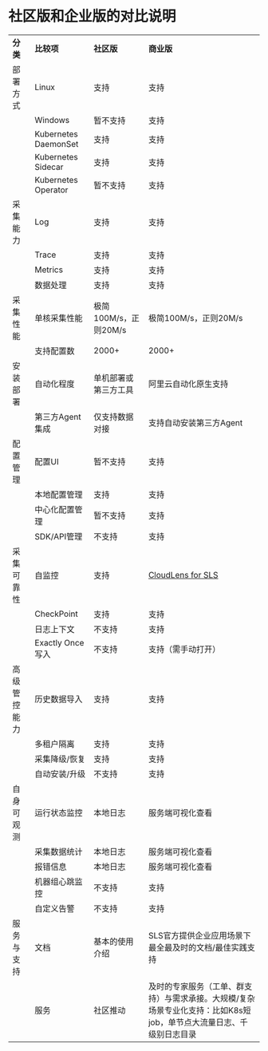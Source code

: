 # 社区版和企业版的对比说明

|        |                      |                  |                                                                           |
| ------ | -------------------- | ---------------- | ------------------------------------------------------------------------- |
| **分类** | **比较项**              | **社区版**          | **商业版**                                                                   |
| 部署方式   | Linux                | 支持               | 支持                                                                        |
|        | Windows              | 暂不支持             | 支持                                                                        |
|        | Kubernetes DaemonSet | 支持               | 支持                                                                        |
|        | Kubernetes Sidecar   | 支持               | 支持                                                                        |
|        | Kubernetes Operator  | 暂不支持             | 支持                                                                        |
| 采集能力   | Log                  | 支持               | 支持                                                                        |
|        | Trace                | 支持               | 支持                                                                        |
|        | Metrics              | 支持               | 支持                                                                        |
|        | 数据处理                 | 支持               | 支持                                                                        |
| 采集性能   | 单核采集性能               | 极简100M/s，正则20M/s | 极简100M/s，正则20M/s                                                          |
|        | 支持配置数                | 2000+            | 2000+                                                                     |
| 安装部署   | 自动化程度                | 单机部署或第三方工具       | 阿里云自动化原生支持                                                                |
|        | 第三方Agent集成           | 仅支持数据对接          | 支持自动安装第三方Agent                                                            |
| 配置管理   | 配置UI                 | 暂不支持             | 支持                                                                        |
|        | 本地配置管理               | 支持               | 支持                                                                        |
|        | 中心化配置管理              | 暂不支持             | 支持                                                                        |
|        | SDK/API管理            | 不支持              | 支持                                                                        |
| 采集可靠性  | 自监控                  | 支持               | [CloudLens for SLS](https://help.aliyun.com/document\_detail/425764.html) |
|        | CheckPoint           | 支持               | 支持                                                                        |
|        | 日志上下文                | 不支持              | 支持                                                                        |
|        | Exactly Once写入       | 不支持              | 支持（需手动打开）                                                                 |
| 高级管控能力 | 历史数据导入               | 支持               | 支持                                                                        |
|        | 多租户隔离                | 支持               | 支持                                                                        |
|        | 采集降级/恢复              | 支持               | 支持                                                                        |
|        | 自动安装/升级              | 不支持              | 支持                                                                        |
| 自身可观测  | 运行状态监控               | 本地日志             | 服务端可视化查看                                                                  |
|        | 采集数据统计               | 本地日志             | 服务端可视化查看                                                                  |
|        | 报错信息                 | 本地日志             | 服务端可视化查看                                                                  |
|        | 机器组心跳监控              | 不支持              | 支持                                                                        |
|        | 自定义告警                | 不支持              | 支持                                                                        |
| 服务与支持  | 文档                   | 基本的使用介绍          | SLS官方提供企业应用场景下最全最及时的文档/最佳实践支持                                             |
|        | 服务                   | 社区推动             | 及时的专家服务（工单、群支持）与需求承接。大规模/复杂场景专业化支持：比如K8s短job，单节点大流量日志、千级别日志目录             |
